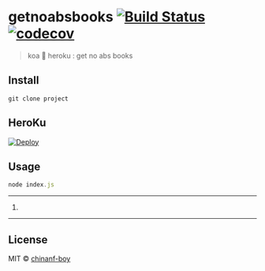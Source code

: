 # getnoabsbooks [![Build Status](https://travis-ci.org/chinanf-boy/getnoabsbooks.svg?branch=master)](https://travis-ci.org/chinanf-boy/getnoabsbooks) [![codecov](https://codecov.io/gh/chinanf-boy/getnoabsbooks/badge.svg?branch=master)](https://codecov.io/gh/chinanf-boy/getnoabsbooks?branch=master)

> koa 👋 heroku : get no abs books

## Install

```
git clone project
```

## HeroKu

[![Deploy](https://www.herokucdn.com/deploy/button.svg)](https://heroku.com/deploy?template=https://github.com/chinanf-boy/getNoAbsBooks)

## Usage

```js
node index.js
```

---

1.

---

## License

MIT © [chinanf-boy](http://llever.com)
